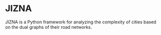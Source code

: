 JIZNA
=====

JIZNA is a Python framework for analyzing the complexity of cities based on the dual graphs of their road networks.
